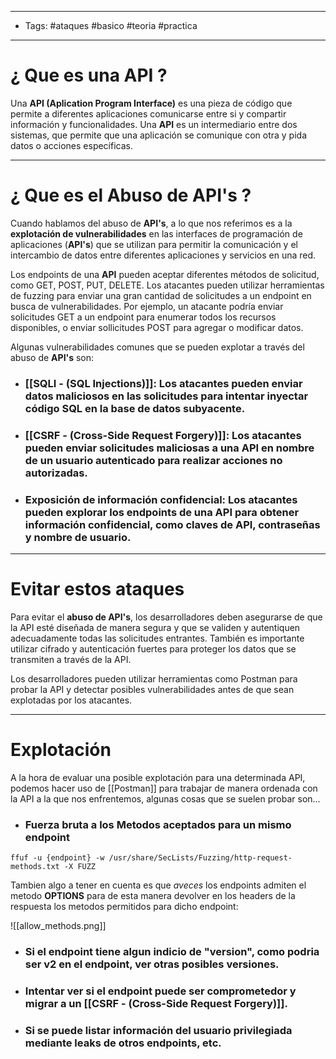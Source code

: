----
- Tags: #ataques #basico #teoria #practica
----

# ¿ Que es una **API** ? 

Una **API (Aplication Program Interface)** es una pieza de código que permite a diferentes aplicaciones comunicarse entre si y compartir información y funcionalidades. Una **API** es un intermediario entre dos sistemas, que permite que una aplicación se comunique con otra y pida datos o acciones específicas.

----

# ¿ Que es el **Abuso de API's** ? 

Cuando hablamos del abuso de **API's**, a lo que nos referimos es a la **explotación de vulnerabilidades** en las interfaces de programación de aplicaciones (**API's**) que se utilizan para permitir la comunicación y el intercambio de datos entre diferentes aplicaciones y servicios en una red. 

Los endpoints de una **API** pueden aceptar diferentes métodos de solicitud, como GET, POST, PUT, DELETE. Los atacantes pueden utilizar herramientas de fuzzing para enviar una gran cantidad de solicitudes a un endpoint en busca de vulnerabilidades. Por ejemplo, un atacante podría enviar solicitudes GET a un endpoint para enumerar todos los recursos disponibles, o enviar sollicitudes POST para agregar o modificar datos. 

Algunas vulnerabilidades comunes que se pueden explotar a través del abuso de **API's** son: 

- ### [[SQLI - (SQL Injections)]]: Los atacantes pueden enviar datos maliciosos en las solicitudes para intentar inyectar código SQL en la base de datos subyacente. 
- ### [[CSRF - (Cross-Side Request Forgery)]]: Los atacantes pueden enviar solicitudes maliciosas a una **API** en nombre de un usuario autenticado para realizar acciones no autorizadas. 
- ### **Exposición de información confidencial**: Los atacantes pueden explorar los endpoints de una API para obtener información confidencial, como claves de API, contraseñas y nombre de usuario. 

------------

# Evitar estos ataques 

Para evitar el **abuso de API's**, los desarrolladores deben asegurarse de que la API esté diseñada de manera segura y que se validen y autentiquen adecuadamente todas las solicitudes entrantes. También es importante utilizar cifrado y autenticación fuertes para proteger los datos que se transmiten a través de la API. 

Los desarrolladores pueden utilizar herramientas como Postman para probar la API y detectar posibles vulnerabilidades antes de que sean explotadas por los atacantes. 

----

# Explotación 

A la hora de evaluar una posible explotación para una determinada API, podemos hacer uso de [[Postman]] para trabajar de manera ordenada con la API a la que nos enfrentemos, algunas cosas que se suelen probar son...

- ### Fuerza bruta a los Metodos aceptados para un mismo endpoint

```shell
ffuf -u {endpoint} -w /usr/share/SecLists/Fuzzing/http-request-methods.txt -X FUZZ 
```

Tambien algo a tener en cuenta es que *aveces* los endpoints admiten el metodo **OPTIONS** para de esta manera devolver en los headers de la respuesta los metodos permitidos para dicho endpoint:

![[allow_methods.png]]

- ### Si el endpoint tiene algun indicio de "version", como podria ser **v2** en el endpoint, ver otras posibles versiones. 
- ### Intentar ver si el endpoint puede ser comprometedor y migrar a un [[CSRF - (Cross-Side Request Forgery)]].
- ### Si se puede listar información del usuario privilegiada mediante leaks de otros endpoints, etc. 